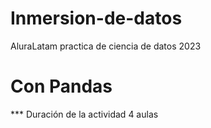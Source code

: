 # Inmersion-de-datos
AluraLatam practica de ciencia de datos 2023
# Con Pandas
*** Duración de la actividad 4 aulas
